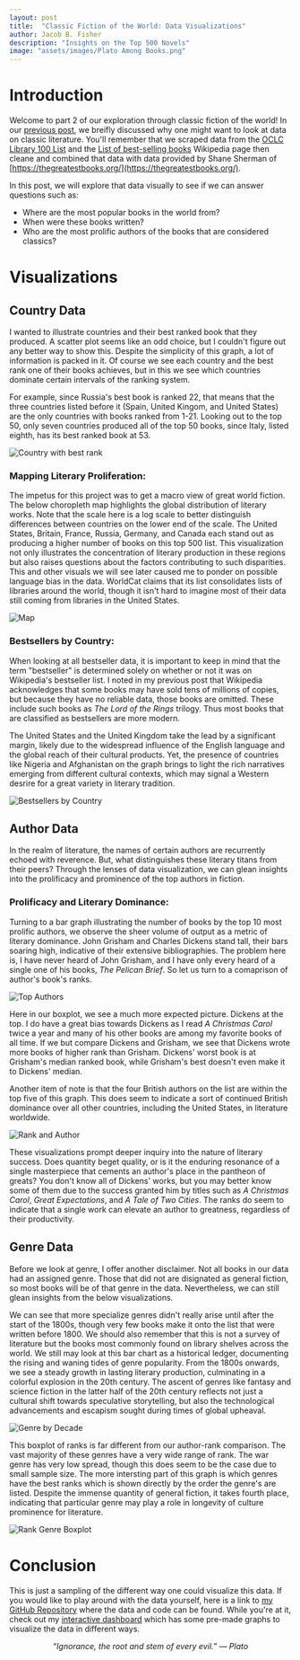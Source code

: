 ```yaml
---
layout: post
title:  "Classic Fiction of the World: Data Visualizations"
author: Jacob B. Fisher
description: "Insights on the Top 500 Novels" 
image: "assets/images/Plato Among Books.png"
---
```


# Introduction
Welcome to part 2 of our exploration through classic fiction of the world! In our [previous post](https://jbfish00.github.io/statsofplato.github.io/2023/12/07/classic-lit-pt1.html), we breifly discussed why one might want to look at data on classic literature. You'll remember that we scraped data from the [OCLC Library 100 List](https://www.oclc.org/en/worldcat/library100/top500.html) and the [List of best-selling books](https://en.wikipedia.org/wiki/List_of_best-selling_books) Wikipedia page then cleane and combined that data with data provided by Shane Sherman of [https://thegreatestbooks.org/](https://thegreatestbooks.org/). 

In this post, we will explore that data visually to see if we can answer questions such as:

- Where are the most popular books in the world from?
- When were these books written?
- Who are the most prolific authors of the books that are considered classics?


# Visualizations

## Country Data

I wanted to illustrate countries and their best ranked book that they produced. A scatter plot seems like an odd choice, but I couldn't figure out any better way to show this. Despite the simplicity of this graph, a lot of information is packed in it. Of course we see each country and the best rank one of their books achieves, but in this we see which countries dominate certain intervals of the ranking system. 

For example, since Russia's best book is ranked 22, that means that the three countries listed before it (Spain, United Kingom, and United States) are the only countries with books ranked from 1-21. Looking out to the top 50, only seven countries produced all of the top 50 books, since Italy, listed eighth, has its best ranked book at 53.

![Country with best rank](/statsofplato.github.io/assets/lit_EDA/Country_with_best_rank.png)

### Mapping Literary Proliferation:

The impetus for this project was to get a macro view of great world fiction. The below choropleth map highlights the global distribution of literary works. Note that the scale here is a log scale to better distinguish differences between countries on the lower end of the scale. The United States, Britain, France, Russia, Germany, and Canada each stand out as producing a higher number of books on this top 500 list. This visualization not only illustrates the concentration of literary production in these regions but also raises questions about the factors contributing to such disparities. This and other visuals we will see later caused me to ponder on possible language bias in the data. WorldCat claims that its list consolidates lists of libraries around the world, though it isn't hard to imagine most of their data still coming from libraries in the United States.

![Map](/statsofplato.github.io/assets/lit_EDA/Map_plot.png)

### Bestsellers by Country:

When looking at all bestseller data, it is important to keep in mind that the term "bestseller" is determined solely on whether or not it was on Wikipedia's bestseller list. I noted in my previous post that Wikipedia acknowledges that some books may have sold tens of millions of copies, but because they have no reliable data, those books are omitted. These include such books as *The Lord of the Rings* trilogy. Thus most books that are classified as bestsellers are more modern.  

The United States and the United Kingdom take the lead by a significant margin, likely due to the widespread influence of the English language and the global reach of their cultural products. Yet, the presence of countries like Nigeria and Afghanistan on the graph brings to light the rich narratives emerging from different cultural contexts, which may signal a Western desrire for a great variety in literary tradition.

![Bestsellers by Country](/statsofplato.github.io/assets/lit_EDA/Bestsellers_by_country.png)


## Author Data

In the realm of literature, the names of certain authors are recurrently echoed with reverence. But, what distinguishes these literary titans from their peers? Through the lenses of data visualization, we can glean insights into the prolificacy and prominence of the top authors in fiction.

### Prolificacy and Literary Dominance:

Turning to a bar graph illustrating the number of books by the top 10 most prolific authors, we observe the sheer volume of output as a metric of literary dominance. John Grisham and Charles Dickens stand tall, their bars soaring high, indicative of their extensive bibliographies. The problem here is, I have never heard of John Grisham, and I have only every heard of a single one of his books, *The Pelican Brief*. So let us turn to a comaprison of author's book's ranks.

![Top Authors](/statsofplato.github.io/assets/lit_EDA/Top_authors.png)

Here in our boxplot, we see a much more expected picture. Dickens at the top. I do have a great bias towards Dickens as I read *A Christmas Carol* twice a year and many of his other books are among my favorite books of all time. If we but compare Dickens and Grisham, we see that Dickens wrote more books of higher rank than Grisham. Dickens' worst book is at Grisham's median ranked book, while Grisham's best doesn't even make it to Dickens' median. 

Another item of note is that the four British authors on the list are within the top five of this graph. This does seem to indicate a sort of continued British dominance over all other countries, including the United States, in literature worldwide. 

![Rank and Author](/statsofplato.github.io/assets/lit_EDA/Rank_distribution_boxplot_Top_10_Authors.png)

These visualizations prompt deeper inquiry into the nature of literary success. Does quantity beget quality, or is it the enduring resonance of a single masterpiece that cements an author's place in the pantheon of greats? You don't know all of Dickens' works, but you may better know some of them due to the success granted him by titles such as *A Christmas Carol*, *Great Expectations*, and *A Tale of Two Cities*. The ranks do seem to indicate that a single work can elevate an author to greatness, regardless of their productivity.

## Genre Data

Before we look at genre, I offer another disclaimer. Not all books in our data had an assigned genre. Those that did not are disignated as general fiction, so most books will be of that genre in the data. Nevertheless, we can still glean insights from the below visualizations. 

We can see that more specialize genres didn't really arise until after the start of the 1800s, though very few books make it onto the list that were written before 1800. We should also remember that this is not a survey of literature but the books most commonly found on library shelves across the world. We still may look at this bar chart as a historical ledger, documenting the rising and waning tides of genre popularity. From the 1800s onwards, we see a steady growth in lasting literary production, culminating in a colorful explosion in the 20th century. The ascent of genres like fantasy and science fiction in the latter half of the 20th century reflects not just a cultural shift towards speculative storytelling, but also the technological advancements and escapism sought during times of global upheaval.

![Genre by Decade](/statsofplato.github.io/assets/lit_EDA/books_by_genre_by_decade.png)

This boxplot of ranks is far different from our author-rank comparison. The vast majority of these genres have a very wide range of rank. The war genre has very low spread, though this does seem to be the case due to small sample size. The more intersting part of this graph is which genres have the best ranks which is shown directly by the order the genre's are listed. Despite the immense quantity of general fiction, it takes fourth place, indicating that particular genre may play a role in longevity of culture prominence for literature.

![Rank Genre Boxplot](/statsofplato.github.io/assets/lit_EDA/Rank_genre_boxplots.png)


# Conclusion
This is just a sampling of the different way one could visualize this data. If you would like to play around with the data yourself, here is a link to [my GitHub Repository](https://github.com/jbfish00/classic_lit) where the data and code can be found. While you're at it, check out my [interactive dashboard](https://platolit.streamlit.app/) which has some pre-made graphs to visualize the data in different ways.

<p style="text-align: center"><em>“Ignorance, the root and stem of every evil.”
― Plato</em></p>
